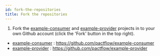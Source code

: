 ```yaml
---
id: fork-the-repositories
title: Fork the repositories
---
```


1. Fork the [example-consumer](https://github.com/pactflow/example-consumer) and [example-provider](https://github.com/pactflow/example-provider) projects in to your own Github account (click the 'Fork' button in the top right).

- [example-consumer](https://github.com/pactflow/example-consumer) : <https://github.com/pactflow/example-consumer>
- [example-provider](https://github.com/pactflow/example-provider) : <https://github.com/pactflow/example-provider>
